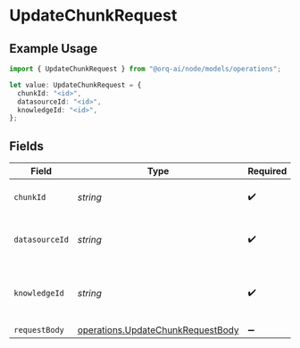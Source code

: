 # UpdateChunkRequest

## Example Usage

```typescript
import { UpdateChunkRequest } from "@orq-ai/node/models/operations";

let value: UpdateChunkRequest = {
  chunkId: "<id>",
  datasourceId: "<id>",
  knowledgeId: "<id>",
};
```

## Fields

| Field                                                                                  | Type                                                                                   | Required                                                                               | Description                                                                            |
| -------------------------------------------------------------------------------------- | -------------------------------------------------------------------------------------- | -------------------------------------------------------------------------------------- | -------------------------------------------------------------------------------------- |
| `chunkId`                                                                              | *string*                                                                               | :heavy_check_mark:                                                                     | The unique identifier of the chunk                                                     |
| `datasourceId`                                                                         | *string*                                                                               | :heavy_check_mark:                                                                     | The unique identifier of the data source                                               |
| `knowledgeId`                                                                          | *string*                                                                               | :heavy_check_mark:                                                                     | The unique identifier of the knowledge base                                            |
| `requestBody`                                                                          | [operations.UpdateChunkRequestBody](../../models/operations/updatechunkrequestbody.md) | :heavy_minus_sign:                                                                     | N/A                                                                                    |